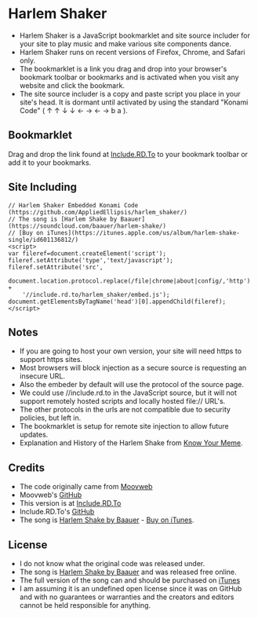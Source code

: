 ﻿Harlem Shaker
========
- Harlem Shaker is a JavaScript bookmarklet and site source includer for your site to play music and make various site components dance.
- Harlem Shaker runs on recent versions of Firefox, Chrome, and Safari only.
- The bookmarklet is a link you drag and drop into your browser's bookmark toolbar or bookmarks and is activated when you visit any website and click the bookmark.
- The site source includer is a copy and paste script you place in your site's head.  It is dormant until activated by using the standard "Konami Code" ( ↑ ↑ ↓ ↓ ← → ← → b a ).

Bookmarklet
-----------
Drag and drop the link found at [Include.RD.To](http://include.rd.to/harlem_shaker/) to your bookmark toolbar or add it to your bookmarks.

Site Including
-------------
    // Harlem Shaker Embedded Konami Code (https://github.com/AppliedEllipsis/harlem_shaker/)
    // The song is [Harlem Shake by Baauer](https://soundcloud.com/baauer/harlem-shake/)
    // [Buy on iTunes](https://itunes.apple.com/us/album/harlem-shake-single/id601136812/)
    <script>
    var fileref=document.createElement('script');
    fileref.setAttribute('type','text/javascript');
    fileref.setAttribute('src', 
        document.location.protocol.replace(/file|chrome|about|config/,'http') + 
        '//include.rd.to/harlem_shaker/embed.js');
    document.getElementsByTagName('head')[0].appendChild(fileref);
    </script>
     
Notes
------------
- If you are going to host your own version, your site will need https to support https sites.  
- Most browsers will block injection as a secure source is requesting an insecure URL.
- Also the embeder by default will use the protocol of the source page.
- We could use //include.rd.to in the JavaScript source, but it will not support remotely hosted scripts and locally hosted file:// URL's.
- The other protocols in the urls are not compatible due to security policies, but left in.
- The bookmarklet is setup for remote site injection to allow future updates.
- Explanation and History of the Harlem Shake from [Know Your Meme](http://knowyourmeme.com/memes/harlem-shake).

Credits
------------
- The code originally came from [Moovweb](http://blog.moovweb.com/2013/02/happy-valentines-day-internet-behold-the-harlem-shake-bookmarklet/)
- Moovweb's [GitHub](https://github.com/moovweb/harlem_shaker/)
- This version is at [Include.RD.To](http://include.rd.to/harlem_shaker/)
- Include.RD.To's [GitHub](https://github.com/AppliedEllipsis/harlem_shaker/)
- The song is [Harlem Shake by Baauer](https://soundcloud.com/baauer/harlem-shake) - [Buy on iTunes](https://itunes.apple.com/us/album/harlem-shake-single/id601136812).

License
------------
- I do not know what the original code was released under.
- The song is [Harlem Shake by Baauer](https://soundcloud.com/baauer/harlem-shake) and was released free online.  
- The full version of the song can and should be purchased on [iTunes](https://itunes.apple.com/us/album/harlem-shake-single/id601136812)
- I am assuming it is an undefined open license since it was on GitHub and with no guarantees or warranties and the creators and editors cannot be held responsible for anything.